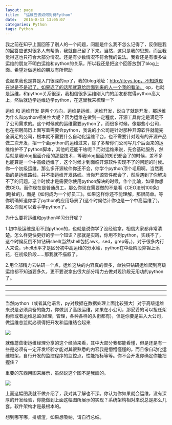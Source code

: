 ```yaml
---
layout: page
title:  "运维应该如何对待Python"
date:   2016-8-13 13:05:07
categories: Python
tags: Python
---
```



我之前在知乎上面回答了别人的一个问题，问题是什么我不怎么记得了，反倒是我的回答应该对很多人有帮助，我就自己留了下来。当然，这只是我的思想，而且我觉得这也只符合大部分情况。还是有少数情况不符合我的说法。我看还是有很多做运维的朋友不明白运维和python的关系，所以我还是把这个回答放到了blog上面。希望对做运维的朋友有所帮助

说起来我也是算是入门很深的op了，我的blog地址：http://itcys.top，不知道现在说是不是迟了，如果迟了的话那就算给后面到来的人一个我的看法。
op，也就是运维，和python关系很深，我相信很多运维刚入门的朋友都觉得python高大上，然后就边学运维边学python，在这里我来梳理一下

运维 和 运维开发 是两个方向，运维是运维，运维开发，说白了就是开发，那运维为什么和python相关性大呢？因为运维在做到一定程度，开源工具肯定是满足不了公司需求的。这个时候就的运维需要python了，而很多时候，像那些小公司，也在招聘简历上面写着需要会python，我说的小公司是针对那种开源软件就能完全满足的公司，根本就不需要什么自动化运维平台，也不需要针对现有的开源产品做二次开发，招一个会python的运维过来，除了多帮你们公司写几个后面来的运维维护不了python脚本，其他的还能干啥呢？而对运维来说，先会基础服务，然后就是我blog里面介绍的那些技术，等我blog里面的知识都会了的时候，差不多也能算是一个中高级运维了，这个时候才到面临开源软件实现不了的问题的时候。你一个初级运维，那么多开源软件你还不会，你学个python顶个毛用啊。当然我指的是运维路线，并不指运维开发路线。当你开源软件都会了，然后遇到了你解决不了的问题。这个时候才是需要你使用python解决的时候，作个比喻，如果你想做CEO。而你现在是普通员工，那么你现在需要做的不是看《CEO法制100条》(瞎扯的)，而是《如何成为一个好员工》。如果这样你还不能理解，那很简单。等你明确知道你学了python的应用场景了(这个时候估计你也是一个中高运维了)，那么你就可以着手学python了。

为什么要将运维和python学习分开呢？

1.初中级运维是用不到python的，也就是说你学了没经验拿，相信大家都非常清楚。怎么样更快更好的学一个知识？那就是实践，你用不到python，实践不了，这个时候反倒不如钻研shell(当然shell包括awk，sed，grep等。)，对于很多内行人来说，shell水平才是区分初中高运维的分水岭，python在中级阶段算锦上添花，在初级阶段......那我就不描叙了。

2.用全部精力去钻研一个点，运维这块的内容真的很多，单独只钻研运维爬到高级运维都不知道要多久，更不要说拿出很大部分精力去做对现阶段无用功的python了。



---
---
---



当然python（或者其他语言，py对数据在数据处理上面比较强大）对于高级运维来说是必须具备的能力，你做到了高级运维，如果在小公司，那妥妥的可以担任架构师或者运维总监(经理，管理，各种各样的头衔都有)，但是你要是进入大公司，做运维总监就必须得把开发和运维结合起来

![](https://hihihiai.com/img/linux/server/op_and_python/zhaocheng33.jpg?raw=true)

就像蘑菇街运维经理分享的这个经验来看，其中大部分我都能看懂，但是还是有一些是必须有一定开发经验才能对其很熟悉的内容我是懵懵懂懂的。而且像自动化运维框架，自行开发的监控程序的监控点，性能指标等等。你不会开发你确定你能把握住？

重要的东西用图来展示，虽然说这个图不是我画的。

![](https://hihihiai.com/img/linux/server/op_and_python/a9923252b6b287e3117acb11c8063924_b.jpg?raw=true)

上面这幅图我就不做介绍了，我对其了解也不深。你认为你如果就会运维，没有深厚的开发经验，你能做到上面这幅图所展示的实现？系统架构相对来说总是那么几套。软件架构才是最根本的。

想到哪写哪，排版渣，如果想吸纳，请自行总结。
